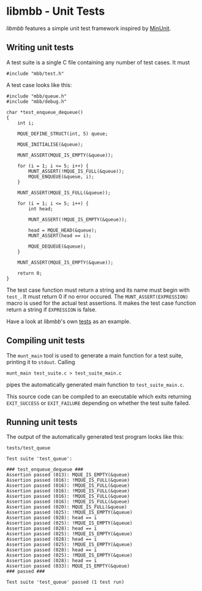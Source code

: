 libmbb - Unit Tests
===================

*libmbb* features a simple unit test framework inspired by
[MinUnit](http://www.jera.com/techinfo/jtns/jtn002.html).

Writing unit tests
------------------

A test suite is a single C file containing any number of test cases. It must 

	#include "mbb/test.h"

A test case looks like this:

	#include "mbb/queue.h"
	#include "mbb/debug.h"

	char *test_enqueue_dequeue()
	{
		int i;
	
		MQUE_DEFINE_STRUCT(int, 5) queue;
	
		MQUE_INITIALISE(&queue);
	
		MUNT_ASSERT(MQUE_IS_EMPTY(&queue));
	
		for (i = 1; i <= 5; i++) {
			MUNT_ASSERT(!MQUE_IS_FULL(&queue));
			MQUE_ENQUEUE(&queue, i);
		}
	
		MUNT_ASSERT(MQUE_IS_FULL(&queue));

		for (i = 1; i <= 5; i++) {
			int head;
	
			MUNT_ASSERT(!MQUE_IS_EMPTY(&queue));
	
			head = MQUE_HEAD(&queue);
			MUNT_ASSERT(head == i);
	
			MQUE_DEQUEUE(&queue);
		}
	
		MUNT_ASSERT(MQUE_IS_EMPTY(&queue));
	
		return 0;
	}

The test case function must return a string and its name must begin with
`test_`. It must return 0 if no error occured. The `MUNT_ASSERT(EXPRESSION)`
macro is used for the actual test assertions. It makes the test case function
return a string if `EXPRESSION` is false.

Have a look at *libmbb*'s own [tests](../tests/) as an example.

Compiling unit tests
--------------------

The `munt_main` tool is used to generate a main function for a test suite,
printing it to `stdout`. Calling 

	munt_main test_suite.c > test_suite_main.c

pipes the automatically generated main function to `test_suite_main.c`. 

This source code can be compiled to an executable which exits returning
`EXIT_SUCCESS` or `EXIT_FAILURE` depending on whether the test suite failed.

Running unit tests
------------------

The output of the automatically generated test program looks like this:

	tests/test_queue
	
	Test suite 'test_queue':
	
	### test_enqueue_dequeue ###
	Assertion passed (013): MQUE_IS_EMPTY(&queue)
	Assertion passed (016): !MQUE_IS_FULL(&queue)
	Assertion passed (016): !MQUE_IS_FULL(&queue)
	Assertion passed (016): !MQUE_IS_FULL(&queue)
	Assertion passed (016): !MQUE_IS_FULL(&queue)
	Assertion passed (016): !MQUE_IS_FULL(&queue)
	Assertion passed (020): MQUE_IS_FULL(&queue)
	Assertion passed (025): !MQUE_IS_EMPTY(&queue)
	Assertion passed (028): head == i
	Assertion passed (025): !MQUE_IS_EMPTY(&queue)
	Assertion passed (028): head == i
	Assertion passed (025): !MQUE_IS_EMPTY(&queue)
	Assertion passed (028): head == i
	Assertion passed (025): !MQUE_IS_EMPTY(&queue)
	Assertion passed (028): head == i
	Assertion passed (025): !MQUE_IS_EMPTY(&queue)
	Assertion passed (028): head == i
	Assertion passed (033): MQUE_IS_EMPTY(&queue)
	### passed ###
	
	Test suite 'test_queue' passed (1 test run)
